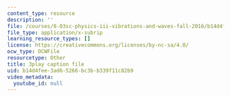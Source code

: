 ```yaml
---
content_type: resource
description: ''
file: /courses/8-03sc-physics-iii-vibrations-and-waves-fall-2016/b14d4fee3ad65266bc3bb339f11c82b9_Dlhma3z57SA.vtt
file_type: application/x-subrip
learning_resource_types: []
license: https://creativecommons.org/licenses/by-nc-sa/4.0/
ocw_type: OCWFile
resourcetype: Other
title: 3play caption file
uid: b14d4fee-3ad6-5266-bc3b-b339f11c82b9
video_metadata:
  youtube_id: null
---
```

